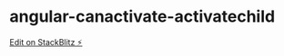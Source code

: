 # angular-canactivate-activatechild

[Edit on StackBlitz ⚡️](https://stackblitz.com/edit/angular-canactivate-activatechild)